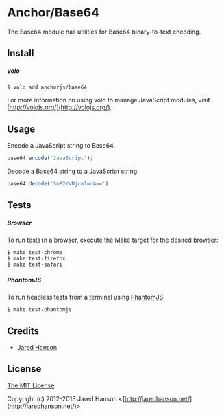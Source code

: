 # Anchor/Base64

The Base64 module has utilities for Base64 binary-to-text encoding.

## Install

##### volo

    $ volo add anchorjs/base64

For more information on using volo to manage JavaScript modules, visit [http://volojs.org/](http://volojs.org/).

## Usage

Encode a JavaScript string to Base64.

```javascript
base64.encode('JavaScript');
```

Decode a Base64 string to a JavaScript string.

```javascript
base64.decode('SmF2YVNjcmlwdA==')
```

## Tests

##### Browser

To run tests in a browser, execute the Make target for the desired browser:

    $ make test-chrome
    $ make test-firefox
    $ make test-safari

##### PhantomJS

To run headless tests from a terminal using [PhantomJS](http://phantomjs.org/):

    $ make test-phantomjs

## Credits

  - [Jared Hanson](http://github.com/jaredhanson)

## License

[The MIT License](http://opensource.org/licenses/MIT)

Copyright (c) 2012-2013 Jared Hanson <[http://jaredhanson.net/](http://jaredhanson.net/)>
